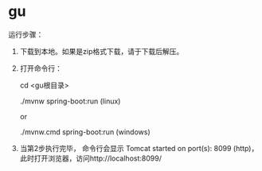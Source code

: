 # gu

运行步骤：
1. 下载到本地。如果是zip格式下载，请于下载后解压。
2. 打开命令行：
   
   cd <gu根目录>
   
   ./mvnw spring-boot:run (linux)
   
   or
   
   ./mvnw.cmd spring-boot:run (windows)
3. 当第2步执行完毕， 命令行会显示  Tomcat started on port(s): 8099 (http)， 此时打开浏览器，访问http://localhost:8099/  
